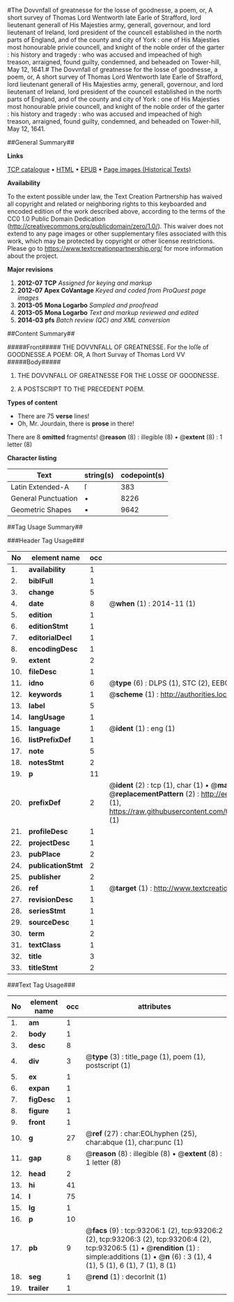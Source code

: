 #The Dovvnfall of greatnesse for the losse of goodnesse, a poem, or, A short survey of Thomas Lord Wentworth late Earle of Strafford, lord lieutenant generall of His Majesties army, generall, governour, and lord lieutenant of Ireland, lord president of the councell established in the north parts of England, and of the county and city of York : one of His Majesties most honourable privie councell, and knight of the noble order of the garter : his history and tragedy : who was accused and impeached of high treason, arraigned, found guilty, condemned, and beheaded on Tower-hill, May 12, 1641.#
The Dovvnfall of greatnesse for the losse of goodnesse, a poem, or, A short survey of Thomas Lord Wentworth late Earle of Strafford, lord lieutenant generall of His Majesties army, generall, governour, and lord lieutenant of Ireland, lord president of the councell established in the north parts of England, and of the county and city of York : one of His Majesties most honourable privie councell, and knight of the noble order of the garter : his history and tragedy : who was accused and impeached of high treason, arraigned, found guilty, condemned, and beheaded on Tower-hill, May 12, 1641.

##General Summary##

**Links**

[TCP catalogue](http://www.ota.ox.ac.uk/tcp/)  • 
[HTML](http://tei.it.ox.ac.uk/tcp/Texts-HTML/free/A36/A36487.html)  • 
[EPUB](http://tei.it.ox.ac.uk/tcp/Texts-EPUB/free/A36/A36487.epub) • 
[Page images (Historical Texts)](https://historicaltexts.jisc.ac.uk/eebo-12744615e)

**Availability**

To the extent possible under law, the Text Creation Partnership has waived all copyright and related or neighboring rights to this keyboarded and encoded edition of the work described above, according to the terms of the CC0 1.0 Public Domain Dedication (http://creativecommons.org/publicdomain/zero/1.0/). This waiver does not extend to any page images or other supplementary files associated with this work, which may be protected by copyright or other license restrictions. Please go to https://www.textcreationpartnership.org/ for more information about the project.

**Major revisions**

1. __2012-07__ __TCP__ *Assigned for keying and markup*
1. __2012-07__ __Apex CoVantage__ *Keyed and coded from ProQuest page images*
1. __2013-05__ __Mona Logarbo__ *Sampled and proofread*
1. __2013-05__ __Mona Logarbo__ *Text and markup reviewed and edited*
1. __2014-03__ __pfs__ *Batch review (QC) and XML conversion*

##Content Summary##

#####Front#####
THE DOVVNFALL OF GREATNESSE. For the loſſe of GOODNESSE.A POEM: OR, A ſhort Survay of Thomas Lord VV
#####Body#####

1. THE DOVVNFALL OF GREATNESSE FOR THE LOSSE OF GOODNESSE.

1. A POSTSCRIPT TO THE PRECEDENT POEM.

**Types of content**

  * There are 75 **verse** lines!
  * Oh, Mr. Jourdain, there is **prose** in there!

There are 8 **omitted** fragments! 
 @__reason__ (8) : illegible (8)  •  @__extent__ (8) : 1 letter (8)

**Character listing**


|Text|string(s)|codepoint(s)|
|---|---|---|
|Latin Extended-A|ſ|383|
|General Punctuation|•|8226|
|Geometric Shapes|▪|9642|

##Tag Usage Summary##

###Header Tag Usage###

|No|element name|occ|attributes|
|---|---|---|---|
|1.|__availability__|1||
|2.|__biblFull__|1||
|3.|__change__|5||
|4.|__date__|8| @__when__ (1) : 2014-11 (1)|
|5.|__edition__|1||
|6.|__editionStmt__|1||
|7.|__editorialDecl__|1||
|8.|__encodingDesc__|1||
|9.|__extent__|2||
|10.|__fileDesc__|1||
|11.|__idno__|6| @__type__ (6) : DLPS (1), STC (2), EEBO-CITATION (1), OCLC (1), VID (1)|
|12.|__keywords__|1| @__scheme__ (1) : http://authorities.loc.gov/ (1)|
|13.|__label__|5||
|14.|__langUsage__|1||
|15.|__language__|1| @__ident__ (1) : eng (1)|
|16.|__listPrefixDef__|1||
|17.|__note__|5||
|18.|__notesStmt__|2||
|19.|__p__|11||
|20.|__prefixDef__|2| @__ident__ (2) : tcp (1), char (1)  •  @__matchPattern__ (2) : ([0-9\-]+):([0-9IVX]+) (1), (.+) (1)  •  @__replacementPattern__ (2) : http://eebo.chadwyck.com/downloadtiff?vid=$1&page=$2 (1), https://raw.githubusercontent.com/textcreationpartnership/Texts/master/tcpchars.xml#$1 (1)|
|21.|__profileDesc__|1||
|22.|__projectDesc__|1||
|23.|__pubPlace__|2||
|24.|__publicationStmt__|2||
|25.|__publisher__|2||
|26.|__ref__|1| @__target__ (1) : http://www.textcreationpartnership.org/docs/. (1)|
|27.|__revisionDesc__|1||
|28.|__seriesStmt__|1||
|29.|__sourceDesc__|1||
|30.|__term__|2||
|31.|__textClass__|1||
|32.|__title__|3||
|33.|__titleStmt__|2||


###Text Tag Usage###

|No|element name|occ|attributes|
|---|---|---|---|
|1.|__am__|1||
|2.|__body__|1||
|3.|__desc__|8||
|4.|__div__|3| @__type__ (3) : title_page (1), poem (1), postscript (1)|
|5.|__ex__|1||
|6.|__expan__|1||
|7.|__figDesc__|1||
|8.|__figure__|1||
|9.|__front__|1||
|10.|__g__|27| @__ref__ (27) : char:EOLhyphen (25), char:abque (1), char:punc (1)|
|11.|__gap__|8| @__reason__ (8) : illegible (8)  •  @__extent__ (8) : 1 letter (8)|
|12.|__head__|2||
|13.|__hi__|41||
|14.|__l__|75||
|15.|__lg__|1||
|16.|__p__|10||
|17.|__pb__|9| @__facs__ (9) : tcp:93206:1 (2), tcp:93206:2 (2), tcp:93206:3 (2), tcp:93206:4 (2), tcp:93206:5 (1)  •  @__rendition__ (1) : simple:additions (1)  •  @__n__ (6) : 3 (1), 4 (1), 5 (1), 6 (1), 7 (1), 8 (1)|
|18.|__seg__|1| @__rend__ (1) : decorInit (1)|
|19.|__trailer__|1||
